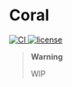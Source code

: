 # Coral

<a href="https://github.com/OceanPositive/Coral/actions">
<img alt="CI" src="https://github.com/OceanPositive/Coral/workflows/CI/badge.svg">
</a>
<a href="LICENSE">
<img alt="license" src="https://img.shields.io/badge/license-MIT-lightgray.svg">
</a>

> **Warning**
>
> WIP

